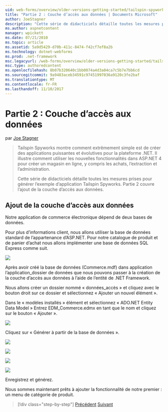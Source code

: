 ```yaml
---
uid: web-forms/overview/older-versions-getting-started/tailspin-spyworks/tailspin-spyworks-part-2
title: "Partie 2 : Couche d’accès aux données | Documents Microsoft"
author: JoeStagner
description: "Cette série de didacticiels détaille toutes les mesures prises pour générer l’exemple d’application Tailspin Spyworks. Partie 2 couvre l’ajout de la couche d’accès aux données."
ms.author: aspnetcontent
manager: wpickett
ms.date: 07/21/2010
ms.topic: article
ms.assetid: 5a9d5429-d70b-411c-8474-f42cf7ef8a2b
ms.technology: dotnet-webforms
ms.prod: .net-framework
msc.legacyurl: /web-forms/overview/older-versions-getting-started/tailspin-spyworks/tailspin-spyworks-part-2
msc.type: authoredcontent
ms.openlocfilehash: 8b07b320640c1bb0074a4d3a04ca7c5b7e7bb6cd
ms.sourcegitcommit: 9a9483aceb34591c97451997036a9120c3fe2baf
ms.translationtype: MT
ms.contentlocale: fr-FR
ms.lasthandoff: 11/10/2017
---
```

<a name="part-2-data-access-layer"></a>Partie 2 : Couche d’accès aux données
====================
par [Joe Stagner](https://github.com/JoeStagner)

> Tailspin Spyworks montre comment extrêmement simple est de créer des applications puissantes et évolutives pour la plateforme .NET. Il illustre comment utiliser les nouvelles fonctionnalités dans ASP.NET 4 pour créer un magasin en ligne, y compris les achats, l’extraction et l’administration.
> 
> Cette série de didacticiels détaille toutes les mesures prises pour générer l’exemple d’application Tailspin Spyworks. Partie 2 couvre l’ajout de la couche d’accès aux données.


## <a id="_Toc260221668"></a>Ajout de la couche d’accès aux données

Notre application de commerce électronique dépend de deux bases de données.

Pour plus d’informations client, nous allons utiliser la base de données standard de l’appartenance d’ASP.NET. Pour notre catalogue de produit et de panier d’achat nous allons implémenter une base de données SQL Express comme suit.

![](tailspin-spyworks-part-2/_static/image1.jpg)

Après avoir créé la base de données (Commerce.mdf) dans application l’application\_dossier de données que nous pouvons passer à la création de la couche d’accès aux données à l’aide de l’entité de .NET Framework.

Nous allons créer un dossier nommé « données\_accès » et cliquez avec le bouton droit sur ce dossier et sélectionnez « Ajouter un nouvel élément ».

Dans le « modèles installés » élément et sélectionnez « ADO.NET Entity Data Model » Entrez EDM\_Commerce.edmx en tant que le nom et cliquez sur le bouton « Ajouter ».

![](tailspin-spyworks-part-2/_static/image2.jpg)

Cliquez sur « Générer à partir de la base de données ».

![](tailspin-spyworks-part-2/_static/image1.png)

![](tailspin-spyworks-part-2/_static/image2.png)

![](tailspin-spyworks-part-2/_static/image3.png)

![](tailspin-spyworks-part-2/_static/image3.jpg)

Enregistrez et générez.

Nous sommes maintenant prêts à ajouter la fonctionnalité de notre premier : un menu de catégorie de produit.

>[!div class="step-by-step"]
[Précédent](tailspin-spyworks-part-1.md)
[Suivant](tailspin-spyworks-part-3.md)
